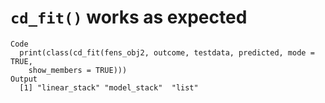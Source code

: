 # `cd_fit()` works as expected

    Code
      print(class(cd_fit(fens_obj2, outcome, testdata, predicted, mode = TRUE,
        show_members = TRUE)))
    Output
      [1] "linear_stack" "model_stack"  "list"        

